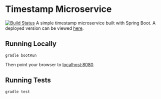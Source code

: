# Timestamp Microservice

[![Build Status](https://travis-ci.org/vanillaSlice/TimestampMicroservice.svg?branch=master)](https://travis-ci.org/vanillaSlice/TimestampMicroservice)
A simple timestamp microservice built with Spring Boot. A deployed version can be viewed
[here](https://slicetimestamp.herokuapp.com/).

## Running Locally
```
gradle bootRun
```
Then point your browser to [localhost:8080](http://localhost:8080).

## Running Tests
```
gradle test
```
